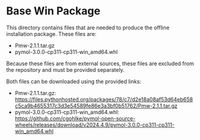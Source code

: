 # Base Win Package
This directory contains files that are needed to produce the offline
installation package.
These files are:
- Pmw-2.1.1.tar.gz
- pymol-3.0.0-cp311-cp311-win_amd64.whl

Because these files are from external sources, 
these files are excluded from the repository and must be provided separately.

Both files can be downloaded using the provided links:
- Pmw-2.1.1.tar.gz: https://files.pythonhosted.org/packages/78/c7/d2e18a08af53d64eb658c5ca9b4655317c3d3e54589fe86e3a3bf0b51762/Pmw-2.1.1.tar.gz
- pymol-3.0.0-cp311-cp311-win_amd64.whl: https://github.com/cgohlke/pymol-open-source-wheels/releases/download/v2024.4.9/pymol-3.0.0-cp311-cp311-win_amd64.whl
